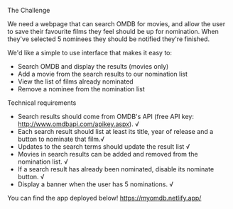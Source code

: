 The Challenge

We need a webpage that can search OMDB for movies, and allow the user to save their favourite films they feel should be up for nomination. When they've selected 5 nominees they should be notified they're finished.

We'd like a simple to use interface that makes it easy to:
- Search OMDB and display the results (movies only)
- Add a movie from the search results to our nomination list
- View the list of films already nominated
- Remove a nominee from the nomination list

Technical requirements
- Search results should come from OMDB's API (free API key: http://www.omdbapi.com/apikey.aspx). √
- Each search result should list at least its title, year of release and a button to nominate that film.√
- Updates to the search terms should update the result list √
- Movies in search results can be added and removed from the nomination list. √
- If a search result has already been nominated, disable its nominate button. √
- Display a banner when the user has 5 nominations. √

You can find the app deployed below!
https://myomdb.netlify.app/
